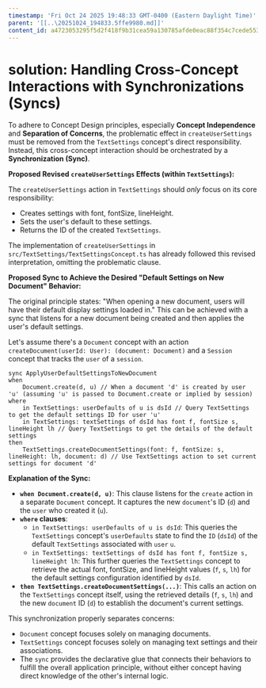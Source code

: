 ```yaml
---
timestamp: 'Fri Oct 24 2025 19:48:33 GMT-0400 (Eastern Daylight Time)'
parent: '[[..\20251024_194833.5ffe9980.md]]'
content_id: a4723053295f5d2f418f9b31cea59a130785afde0eac88f354c7cede5531828d
---
```


# solution: Handling Cross-Concept Interactions with Synchronizations (Syncs)

To adhere to Concept Design principles, especially **Concept Independence** and **Separation of Concerns**, the problematic effect in `createUserSettings` must be removed from the `TextSettings` concept's direct responsibility. Instead, this cross-concept interaction should be orchestrated by a **Synchronization (Sync)**.

**Proposed Revised `createUserSettings` Effects (within `TextSettings`):**

The `createUserSettings` action in `TextSettings` should *only* focus on its core responsibility:

* Creates settings with font, fontSize, lineHeight.
* Sets the user's default to these settings.
* Returns the ID of the created `TextSettings`.

The implementation of `createUserSettings` in `src/TextSettings/TextSettingsConcept.ts` has already followed this revised interpretation, omitting the problematic clause.

**Proposed Sync to Achieve the Desired "Default Settings on New Document" Behavior:**

The original principle states: "When opening a new document, users will have their default display settings loaded in." This can be achieved with a sync that listens for a new document being created and then applies the user's default settings.

Let's assume there's a `Document` concept with an action `createDocument(userId: User): (document: Document)` and a `Session` concept that tracks the `user` of a `session`.

```
sync ApplyUserDefaultSettingsToNewDocument
when
    Document.create(d, u) // When a document 'd' is created by user 'u' (assuming 'u' is passed to Document.create or implied by session)
where
    in TextSettings: userDefaults of u is dsId // Query TextSettings to get the default settings ID for user 'u'
    in TextSettings: textSettings of dsId has font f, fontSize s, lineHeight lh // Query TextSettings to get the details of the default settings
then
    TextSettings.createDocumentSettings(font: f, fontSize: s, lineHeight: lh, document: d) // Use TextSettings action to set current settings for document 'd'
```

**Explanation of the Sync:**

* **`when Document.create(d, u)`**: This clause listens for the `create` action in a separate `Document` concept. It captures the new `document`'s ID (`d`) and the `user` who created it (`u`).
* **`where` clauses**:
  * `in TextSettings: userDefaults of u is dsId`: This queries the `TextSettings` concept's `userDefaults` state to find the `ID` (`dsId`) of the default `TextSettings` associated with `user` `u`.
  * `in TextSettings: textSettings of dsId has font f, fontSize s, lineHeight lh`: This further queries the `TextSettings` concept to retrieve the actual font, fontSize, and lineHeight values (`f`, `s`, `lh`) for the default settings configuration identified by `dsId`.
* **`then TextSettings.createDocumentSettings(...)`**: This calls an action on the `TextSettings` concept itself, using the retrieved details (`f`, `s`, `lh`) and the new `document` ID (`d`) to establish the document's current settings.

This synchronization properly separates concerns:

* `Document` concept focuses solely on managing documents.
* `TextSettings` concept focuses solely on managing text settings and their associations.
* The `sync` provides the declarative glue that connects their behaviors to fulfill the overall application principle, without either concept having direct knowledge of the other's internal logic.
